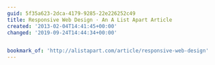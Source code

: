 ```yaml
---
guid: 5f35a623-2dca-4179-9285-22e226252c49
title: Responsive Web Design · An A List Apart Article
created: '2013-02-04T14:41:45+00:00'
changed: '2019-09-24T14:44:34+00:00'


bookmark_of: 'http://alistapart.com/article/responsive-web-design'
---
```





